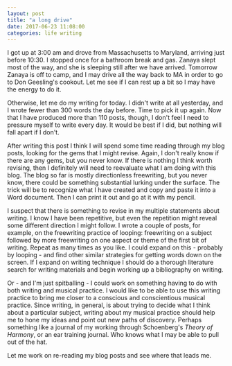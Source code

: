 ```yaml
---
layout: post
title: "a long drive"
date: 2017-06-23 11:08:00
categories: life writing
---
```


I got up at 3:00 am and drove from Massachusetts to Maryland, arriving just before 10:30. I stopped once for a bathroom break and gas. Zanaya slept most of the way, and she is sleeping still after we have arrived. Tomorrow Zanaya is off to camp, and I may drive all the way back to MA in order to go to Don Geesling's cookout. Let me see if I can rest up a bit so I may have the energy to do it.

Otherwise, let me do my writing for today. I didn't write at all yesterday, and I wrote fewer than 300 words the day before. Time to pick it up again. Now that I have produced more than 110 posts, though, I don't feel I need to pressure myself to write every day. It would be best if I did, but nothing will fall apart if I don't.

After writing this post I think I will spend some time reading through my blog posts, looking for the gems that I might revise. Again, I don't really know if there are any gems, but you never know. If there is nothing I think worth revising, then I definitely will need to reevaluate what I am doing with this blog. The blog so far is mostly directionless freewriting, but you never know, there could be something substantial lurking under the surface. The trick will be to recognize what I have created and copy and paste it into a Word document. Then I can print it out and go at it with my pencil.

I suspect that there is something to revise in my multiple statements about writing. I know I have been repetitive, but even the repetition might reveal some different direction I might follow. I wrote a couple of posts, for example, on the freewriting practice of looping: freewriting on a subject followed by more freewriting on one aspect or theme of the first bit of writing. Repeat as many times as you like. I could expand on this - probably by looping - and find other similar strategies for getting words down on the screen. If I expand on writing technique I should do a thorough literature search for writing materials and begin working up a bibliography on writing.

Or - and I'm just spitballing - I could work on something having to do with both writing and musical practice. I would like to be able to use this writing practice to bring me closer to a conscious and conscientious musical practice. Since writing, in general, is about trying to decide what I think about a particular subject, writing about my musical practice should help me to hone my ideas and point out new paths of discovery. Perhaps something like a journal of my working through Schoenberg's *Theory of Harmony*, or an ear training journal. Who knows what I may be able to pull out of the hat.

Let me work on re-reading my blog posts and see where that leads me.
